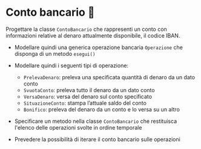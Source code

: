 # Conto bancario 🛵

Progettare la classe `ContoBancario` che rappresenti un
conto con informazioni relative al denaro attualmente
disponibile, il codice IBAN.

- Modellare quindi una generica operazione bancaria
  `Operazione` che disponga di un metodo `esegui()`
- Modellare quindi i seguenti tipi di operazione:
  - `PrelevaDenaro`: preleva una specificata quantità di denaro da un
  dato conto
  - `SvuotaConto`: preleva tutto il denaro da un dato conto
  - `VersaDenaro`: versa del denaro sul conto specificato
  - `SituazioneConto`: stampa l’attuale saldo del conto
  - `Bonifico`: preleva del denaro da un conto e lo versa su un altro
- Specificare un metodo nella classe `ContoBancario` che
restituisca l'elenco delle operazioni svolte in ordine temporale


- Prevedere la possibilità di iterare il conto bancario sulle operazioni